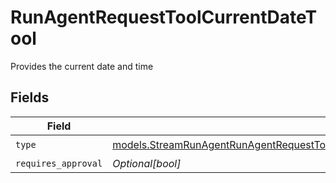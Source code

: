 # RunAgentRequestToolCurrentDateTool

Provides the current date and time


## Fields

| Field                                                                                                                                                                            | Type                                                                                                                                                                             | Required                                                                                                                                                                         | Description                                                                                                                                                                      |
| -------------------------------------------------------------------------------------------------------------------------------------------------------------------------------- | -------------------------------------------------------------------------------------------------------------------------------------------------------------------------------- | -------------------------------------------------------------------------------------------------------------------------------------------------------------------------------- | -------------------------------------------------------------------------------------------------------------------------------------------------------------------------------- |
| `type`                                                                                                                                                                           | [models.StreamRunAgentRunAgentRequestToolAgentsRequestRequestBodySettingsTools11Type](../models/streamrunagentrunagentrequesttoolagentsrequestrequestbodysettingstools11type.md) | :heavy_check_mark:                                                                                                                                                               | N/A                                                                                                                                                                              |
| `requires_approval`                                                                                                                                                              | *Optional[bool]*                                                                                                                                                                 | :heavy_minus_sign:                                                                                                                                                               | N/A                                                                                                                                                                              |